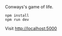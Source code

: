 Conways's game of life.

```
npm install
npm run dev
```

Visit [http://localhost:5000](http://localhost:5000/)